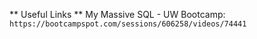 ** Useful Links **
My Massive SQL - UW Bootcamp:
`https://bootcampspot.com/sessions/606258/videos/74441`
